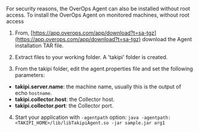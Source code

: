 For security reasons, the OverOps Agent can also be installed without root access.
To install the OverOps Agent on monitored machines, without root access

1. From, [https://app.overops.com/app/download?t=sa-tgz](https://app.overops.com/app/download?t=sa-tgz)
download the Agent installation TAR file.

2. Extract files to your working folder.
A 'takipi' folder is created.

3. From the takipi folder, edit the agent.properties file and set the following parameters:
  * **takipi.server.name**: the machine name, usually this is the output of echo `hostname`.
  * **takipi.collector.host**: the Collector host.
  * **takipi.collector.port**: the Collector port.

4. Start your application with ```-agentpath``` option: 
```java -agentpath:<TAKIPI_HOME>/lib/libTakipiAgent.so -jar sample.jar arg1```